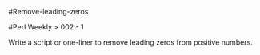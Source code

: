 #Remove-leading-zeros

#Perl Weekly > 002 - 1

Write a script or one-liner to remove leading zeros from positive numbers.
